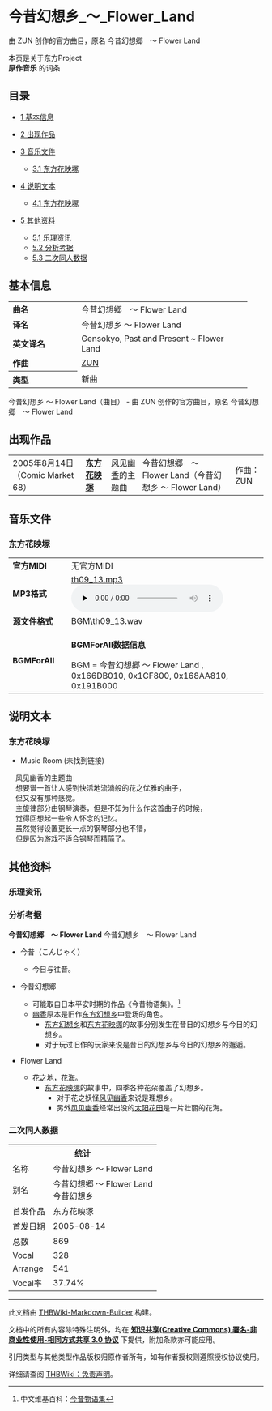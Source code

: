 # 今昔幻想乡_～_Flower_Land

<!-- source html: G:\repos\THBWiki-Markdown-Builder\THBWikiMarkdown\Temp\main\4\42\ns0%3A%E4%BB%8A%E6%98%94%E5%B9%BB%E6%83%B3%E4%B9%A1_%EF%BD%9E_Flower_Land.html -->

由 ZUN 创作的官方曲目，原名 今昔幻想郷　～ Flower Land

本页是关于东方Project  
 **原作音乐** 的词条
## 目录

- [1 基本信息](#基本信息)
- [2 出现作品](#出现作品)
- [3 音乐文件](#音乐文件)

  - [3.1 东方花映塚](#东方花映塚)



- [4 说明文本](#说明文本)

  - [4.1 东方花映塚](#东方花映塚_2)



- [5 其他资料](#其他资料)

  - [5.1 乐理资讯](#乐理资讯)
  - [5.2 分析考据](#分析考据)
  - [5.3 二次同人数据](#二次同人数据)







## 基本信息

<table><tbody><tr><td style="width:120px"><b>曲名</b></td><td style="width:320px">今昔幻想郷　～ Flower Land</td></tr><tr><td><b>译名</b></td><td>今昔幻想乡 ～ Flower Land</td></tr><tr><td><b>英文译名</b></td><td>Gensokyo, Past and Present ~ Flower Land</td></tr><tr><td><b>作曲</b></td><td><a href="./ZUN.md" title="ZUN">ZUN</a></td></tr><tr><th style="text-align: left;"><b>类型</b></th><td>新曲</td></tr></tbody></table>

今昔幻想乡 ～ Flower Land（曲目） - 由 ZUN 创作的官方曲目，原名 今昔幻想郷　～ Flower Land
## 出现作品

<table>
<tbody><tr><td>2005年8月14日（Comic Market 68）</td><td><b><a href="./东方花映塚.md" title="东方花映塚">东方花映塚</a></b></td><td><a href="./风见幽香.md" title="风见幽香">风见幽香</a>的主题曲</td><td style="padding-left:5px;">今昔幻想郷　～ Flower Land（今昔幻想乡 ～ Flower Land）</td><td style="padding-left:10px;">作曲：ZUN</td></tr>
</tbody></table>


## 音乐文件
### 东方花映塚

<table><tbody><tr class="mw-empty-elt"></tr><tr><td width="100"><b>官方MIDI</b></td><td>无官方MIDI</td></tr><tr><td><b>MP3格式</b></td><td><a href="./文件-th09_13.mp3.md" title="文件:th09 13.mp3">th09_13.mp3</a><br><audio src="https://upload.thwiki.cc/d/d8/th09_13.mp3" loop="" controls="" preload="none"></audio></td></tr><tr><td><b>源文件格式</b></td><td>BGM\th09_13.wav</td></tr><tr><td><b>BGMForAll</b></td><td><div class="mw-collapsible mw-collapsed">
<p><b>BGMForAll数据信息</b>
</p>
<div class="mw-collapsible-content">BGM = 今昔幻想郷 ～ Flower Land , 0x166DB010, 0x1CF800, 0x168AA810, 0x191B000</div>
</div>
</td></tr></tbody></table>


## 说明文本
### 东方花映塚
- Music Room (未找到链接)

　风见幽香的主题曲  
　想要谱一首让人感到快活地流淌般的花之优雅的曲子，  
　但又没有那种感觉。  
　主旋律部分由钢琴演奏，但是不知为什么作这首曲子的时候，  
　觉得回想起一些令人怀念的记忆。  
　虽然觉得设置更长一点的钢琴部分也不错，  
　但是因为游戏不适合钢琴而精简了。
## 其他资料
### 乐理资讯
### 分析考据
  
 **今昔幻想郷　～ Flower Land**  今昔幻想乡　～ Flower Land
  

- 今昔（こんじゃく）
  - 今日与往昔。

- 今昔幻想郷
  - 可能取自日本平安时期的作品《今昔物语集》。[^cite_note-1]
  - [幽香](./幽香.md)原本是旧作[东方幻想乡](./东方幻想乡.md)中登场的角色。
    - [东方幻想乡](./东方幻想乡.md)和[东方花映塚](./东方花映塚.md)的故事分别发生在昔日的幻想乡与今日的幻想乡。
    - 对于玩过旧作的玩家来说是昔日的幻想乡与今日的幻想乡的邂逅。


- Flower Land
  - 花之地，花海。
    - [东方花映塚](./东方花映塚.md)的故事中，四季各种花朵覆盖了幻想乡。
      - 对于花之妖怪[风见幽香](./风见幽香.md)来说是理想乡。
      - 另外[风见幽香](./风见幽香.md)经常出没的[太阳花田](./太阳花田.md)是一片壮丽的花海。




### 二次同人数据

<table><tbody><tr><th colspan="2">统计</th></tr>
<tr><td>名称</td><td>今昔幻想乡 ～ Flower Land</td></tr>
<tr><td>别名</td><td>今昔幻想郷 ～ Flower Land<br>今昔幻想乡</td></tr>
<tr><td>首发作品</td><td>东方花映塚</td></tr>
<tr><td>首发日期</td><td>2005-08-14</td></tr>
<tr><td>总数</td><td>869</td></tr>
<tr><td>Vocal</td><td>328</td></tr>
<tr><td>Arrange</td><td>541</td></tr>
<tr><td>Vocal率</td><td>37.74%</td></tr>
</tbody></table>




  
  

  

[^cite_note-1]: 中文维基百科：[今昔物语集](https://en.wikipedia.org/wiki/zh:今昔物语集)





---

此文档由 [THBWiki-Markdown-Builder](https://github.com/Delsin-Yu/THBWiki-Markdown-Builder) 构建。

文档中的所有内容除特殊注明外，均在 [**知识共享(Creative Commons) 署名-非商业性使用-相同方式共享 3.0 协议**](https://creativecommons.org/licenses/by-sa/3.0/deed.zh-hans) 下提供，附加条款亦可能应用。

引用类型与其他类型作品版权归原作者所有，如有作者授权则遵照授权协议使用。

详细请查阅 [THBWiki：免责声明](https://thbwiki.cc/THBWiki:%E5%85%8D%E8%B4%A3%E5%A3%B0%E6%98%8E)。

